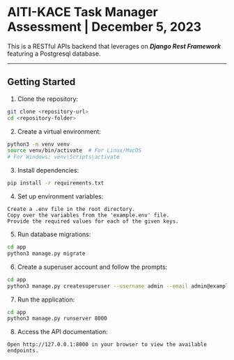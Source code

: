 # AITI-KACE Task Manager Assessment | December 5, 2023

This is a RESTful APIs backend that leverages on ***Django Rest Framework*** featuring a Postgresql database.

---


## Getting Started


1. Clone the repository:

```bash
git clone <repository-url>
cd <repository-folder>
```

2. Create a virtual environment:

```bash
python3 -m venv venv
source venv/bin/activate  # For Linux/MacOS
# For Windows: venv\Scripts\activate
```

3. Install dependencies:
```bash
pip install -r requirements.txt
```

4. Set up environment variables:
```
Create a .env file in the root directory.
Copy over the variables from the 'example.env' file.
Provide the required values for each of the given keys.
```

5. Run database migrations:
```bash
cd app
python3 manage.py migrate
```
6. Create a superuser account and follow the prompts:
```bash
cd app
python3 manage.py createsuperuser --username admin --email admin@example.com
```

7. Run the application:

```bash
cd app
python3 manage.py runserver 8000
```

8. Access the API documentation:
```
Open http://127.0.0.1:8000 in your browser to view the available endpoints.
```